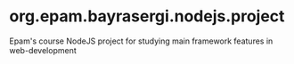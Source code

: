 # org.epam.bayrasergi.nodejs.project
Epam's course NodeJS project for studying main framework features in web-development
